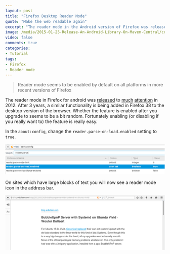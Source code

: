 ```yaml
---
layout: post
title: "Firefox Desktop Reader Mode"
quote: "Make the web readable again"
excerpt: "The reader mode in the Android version of Firefox was released a few years ago with a lot of fanfare. In a recent update, the desktop version received the same functionality, but it doesn't seem to be enabled by default on all installations."
image: /media/2015-01-25-Release-An-Android-Library-On-Maven-Central/cover.jpg
video: false
comments: true
categories:
- Tutorial
tags:
- Firefox
- Reader mode
---
```


> Reader mode seems to be enabled by default on all platforms in more recent versions of Firefox

The reader mode in Firefox for android was [released](http://www.cnet.com/how-to/how-to-enable-reader-mode-in-firefox-for-android/) to [much](http://techcrunch.com/2012/10/09/firefox-16-new-developer-toolbar-reader-mode/) [attention](http://www.engadget.com/2012/08/30/firefox-16-beta-arrives-with-web-app-hooks-reader-mode-for-android/) in 2012. After 3 years, a similar functionality is being added in Firefox 38 to the desktop version of the browser. Whether the feature is enabled after you upgrade to seems to be a bit random. Fortunately enabling (or disabling if you really want to) the feature is really easy.

In the `about:config`, change the `reader.parse-on-load.enabled` setting to `true`.

![reader.parse-on-load.enabled Setting](/media/2015-06-14-Firefox-Desktop-Reader-Mode/reader.parse-on-load.enabled.png)

On sites which have large blocks of text you will now see a reader mode icon in the address bar.

![Reader Mode Enabled](/media/2015-06-14-Firefox-Desktop-Reader-Mode/reader-mode-enabled.png)
